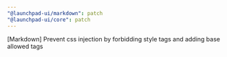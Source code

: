 ```yaml
---
"@launchpad-ui/markdown": patch
"@launchpad-ui/core": patch
---
```


[Markdown] Prevent css injection by forbidding style tags and adding base allowed tags
